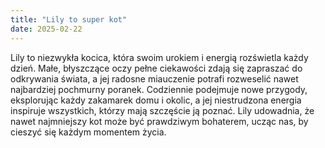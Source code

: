 ```yaml
---
title: "Lily to super kot"
date: 2025-02-22
---
```

Lily to niezwykła kocica, która swoim urokiem i energią rozświetla każdy dzień.
Małe, błyszczące oczy pełne ciekawości zdają się zapraszać do odkrywania świata, a jej radosne miauczenie potrafi rozweselić nawet najbardziej pochmurny poranek. Codziennie podejmuje nowe przygody, eksplorując każdy zakamarek domu i okolic, a jej niestrudzona energia inspiruje wszystkich, którzy mają szczęście ją poznać. Lily udowadnia, że nawet najmniejszy kot może być prawdziwym bohaterem, ucząc nas, by cieszyć się każdym momentem życia.
